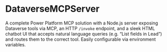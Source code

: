 # DataverseMCPServer
A complete Power Platform MCP solution with a Node.js server exposing Dataverse tools via MCP, an HTTP `/invoke` endpoint, and a sleek HTML chatbot UI that accepts natural language queries (e.g. “List fields in Lead”) and routes them to the correct tool. Easily configurable via environment variables.
